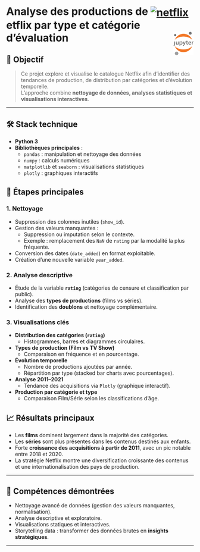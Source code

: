 # **Analyse des productions de <a href="#"><img align="center" src="https://upload.wikimedia.org/wikipedia/commons/0/0c/Netflix_2015_N_logo.svg?uselang=fr" alt="netflix" height="36px"></a>etflix par type et catégorie d’évaluation**<a href="../"><img align="right" src="../../../../assets/Jupyter.svg" alt="Jupyter" height="64px"></a></h1>
## 🎯 Objectif
> Ce projet explore et visualise le catalogue Netflix afin d’identifier des tendances de production, de distribution par catégories et d’évolution temporelle.  
L’approche combine **nettoyage de données, analyses statistiques et visualisations interactives**.
---
## 🛠️ Stack technique
- **Python 3**
- **Bibliothèques principales** :
  - `pandas` : manipulation et nettoyage des données
  - `numpy` : calculs numériques
  - `matplotlib` et `seaborn` : visualisations statistiques
  - `plotly` : graphiques interactifs
## 🔄 Étapes principales
### 1. Nettoyage
- Suppression des colonnes inutiles (`show_id`).
- Gestion des valeurs manquantes :
  - Suppression ou imputation selon le contexte.
  - Exemple : remplacement des `NaN` de `rating` par la modalité la plus fréquente.
- Conversion des dates (`date_added`) en format exploitable.
- Création d’une nouvelle variable `year_added`.
### 2. Analyse descriptive
- Étude de la variable **`rating`** (catégories de censure et classification par public).
- Analyse des **types de productions** (films vs séries).
- Identification des **doublons** et nettoyage complémentaire.
### 3. Visualisations clés
- **Distribution des catégories (`rating`)**
  - Histogrammes, barres et diagrammes circulaires.
- **Types de production (Film vs TV Show)**
  - Comparaison en fréquence et en pourcentage.
- **Évolution temporelle**
  - Nombre de productions ajoutées par année.
  - Répartition par type (stacked bar charts avec pourcentages).
- **Analyse 2011–2021**
  - Tendance des acquisitions via `Plotly` (graphique interactif).
- **Production par catégorie et type**
  - Comparaison Film/Série selon les classifications d’âge.
## 📈 Résultats principaux
- Les **films** dominent largement dans la majorité des catégories.
- Les **séries** sont plus présentes dans les contenus destinés aux enfants.
- Forte **croissance des acquisitions à partir de 2011**, avec un pic notable entre 2018 et 2020.
- La stratégie Netflix montre une diversification croissante des contenus et une internationalisation des pays de production.
---
## 🤝 Compétences démontrées
- Nettoyage avancé de données (gestion des valeurs manquantes, normalisation).
- Analyse descriptive et exploratoire.
- Visualisations statiques et interactives.
- Storytelling data : transformer des données brutes en **insights stratégiques**.
---
<!-- ## 🚀 Perspectives
- Étendre l’analyse par **pays de production**.
- Intégrer des **modèles prédictifs** pour anticiper les tendances futures.
- Croiser avec d’autres datasets (IMDB, Rotten Tomatoes) pour enrichir les insights. -->